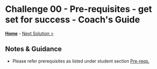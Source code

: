 # Challenge 00 - Pre-requisites - get set for success - Coach's Guide

**[Home](./README.md)** - [Next Solution >](./Solution-01.md)

## Notes & Guidance
- Please refer prerequisites as listed under student section [Pre-reqs.](../Student/00-prereqs.md)
